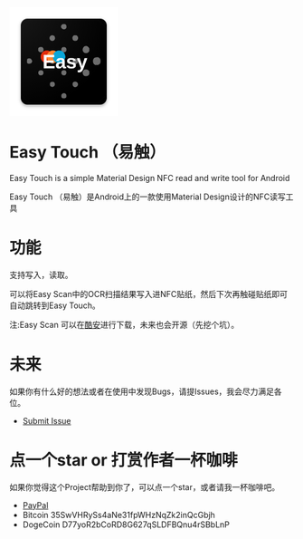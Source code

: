 ![](https://raw.githubusercontent.com/YuQing-Ding/Easy-Touch/master/app/src/main/res/mipmap-xxxhdpi/ic_launcher.png)
# Easy Touch （易触）
Easy Touch is a simple Material Design NFC read and write tool for Android

Easy Touch （易触）是Android上的一款使用Material Design设计的NFC读写工具

功能
=========================
支持写入，读取。

可以将Easy Scan中的OCR扫描结果写入进NFC贴纸，然后下次再触碰贴纸即可自动跳转到Easy Touch。

注:Easy Scan 可以在[酷安](https://www.coolapk.com/apk/233803)进行下载，未来也会开源（先挖个坑）。

未来
=========================

如果你有什么好的想法或者在使用中发现Bugs，请提Issues，我会尽力满足各位。
- [Submit Issue](https://github.com/YuQing-Ding/Easy-Touch/issues/new)


点一个star or 打赏作者一杯咖啡
=========================
如果你觉得这个Project帮助到你了，可以点一个star，或者请我一杯咖啡吧。

- [PayPal](https://paypal.me/YuQingDing)
- Bitcoin 35SwVHRySs4aNe31fpWHzNqZk2inQcGbjh
- DogeCoin D77yoR2bCoRD8G627qSLDFBQnu4rSBbLnP


